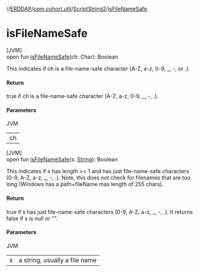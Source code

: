 //[ERDDAP](../../../index.md)/[com.cohort.util](../index.md)/[ScriptString2](index.md)/[isFileNameSafe](is-file-name-safe.md)

# isFileNameSafe

[JVM]\
open fun [isFileNameSafe](is-file-name-safe.md)(ch: Char): Boolean

This indicates if ch is a file-name-safe character (A-Z, a-z, 0-9, _, -, or .).

#### Return

true if ch is a file-name-safe character (A-Z, a-z, 0-9, _, -, .).

#### Parameters

JVM

| |
|---|
| ch |

[JVM]\
open fun [isFileNameSafe](is-file-name-safe.md)(s: [String](https://docs.oracle.com/en/java/javase/17/docs/api/java.base/java/lang/String.html)): Boolean

This indicates if s has length &gt;= 1 and has just file-name-safe characters (0-9, A-Z, a-z, _, -, .). Note, this does not check for filenames that are too long (Windows has a path+fileName max length of 255 chars).

#### Return

true if s has just file-name-safe characters (0-9, A-Z, a-z, _, -, .). It returns false if s is null or &quot;&quot;.

#### Parameters

JVM

| | |
|---|---|
| s | a string, usually a file name |